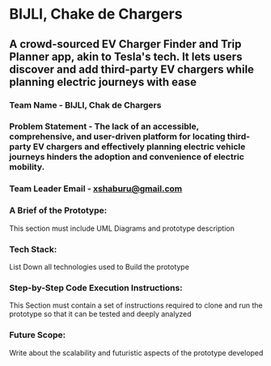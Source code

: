 # BIJLI, Chake de Chargers

## A crowd-sourced EV Charger Finder and Trip Planner app, akin to Tesla's tech. It lets users discover and add third-party EV chargers while planning electric journeys with ease

### Team Name - BIJLI, Chak de Chargers
### Problem Statement - The lack of an accessible, comprehensive, and user-driven platform for locating third-party EV chargers and effectively planning electric vehicle journeys hinders the adoption and convenience of electric mobility.
### Team Leader Email - xshaburu@gmail.com

### A Brief of the Prototype:
  This section must include UML Diagrams and prototype description
  
### Tech Stack: 
   List Down all technologies used to Build the prototype
   
### Step-by-Step Code Execution Instructions:
  This Section must contain a set of instructions required to clone and run the prototype so that it can be tested and deeply analyzed
  
### Future Scope:
   Write about the scalability and futuristic aspects of the prototype developed
